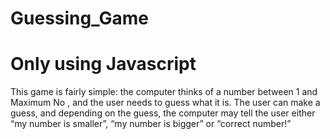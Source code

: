 # Guessing_Game

# Only using Javascript

This game is fairly simple: the computer thinks of a number between 1 and Maximum No , and the user needs to guess what it is. The user can make a guess, and depending on the guess, the computer may tell the user either “my number is smaller”, “my number is bigger” or “correct number!”
